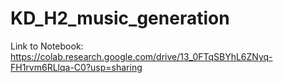 # KD_H2_music_generation

Link to Notebook: https://colab.research.google.com/drive/13_0FTqSBYhL6ZNyq-FH1rvm6RLlqa-C0?usp=sharing
